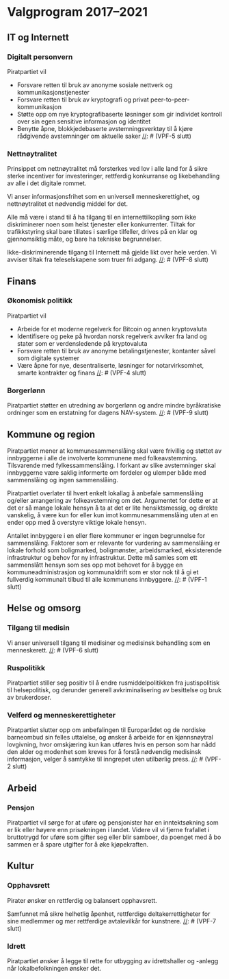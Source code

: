 # Valgprogram 2017–2021

[//]: # (VPF-5)
## IT og Internett

### Digitalt personvern

Piratpartiet vil
* Forsvare retten til bruk av anonyme sosiale nettverk og kommunikasjonstjenester
* Forsvare retten til bruk av kryptografi og privat peer-to-peer-kommunikasjon
* Støtte opp om nye kryptografi­baserte løsninger som gir individet kontroll over sin egen sensitive informasjon og identitet
* Benytte åpne, blokkjede­baserte avstemningsverktøy til å kjøre rådgivende avstemninger om aktuelle saker
[//]: # (VPF-5 slutt)


[//]: # (VPF-8)
### Nettnøytralitet

Prinsippet om nettnøytralitet må forsterkes ved lov i alle land for å sikre sterke incentiver for investeringer, rettferdig konkurranse og likebehandling av alle i det digitale rommet.

Vi anser informasjonsfrihet som en universell menneskerettighet, og nettnøytralitet et nødvendig middel for det.

Alle må være i stand til å ha tilgang til en internettilkopling som ikke diskriminerer noen som helst tjenester eller konkurrenter. Tiltak for trafikkstyring skal bare tillates i særlige tilfeller, drives på en klar og gjennomsiktig måte, og bare ha tekniske begrunnelser.

Ikke-diskriminerende tilgang til Internett må gjelde likt over hele verden. Vi avviser tiltak fra teleselskapene som truer fri adgang.
[//]: # (VPF-8 slutt)

[//]: # (VPF-4)
## Finans

### Økonomisk politikk

Piratpartiet vil

* Arbeide for et moderne regelverk for Bitcoin og annen kryptovaluta
* Identifisere og peke på hvordan norsk regelverk avviker fra land og stater som er verdensledende på kryptovaluta
* Forsvare retten til bruk av anonyme betalingstjenester, kontanter såvel som digitale systemer
* Være åpne for nye, desentraliserte, løsninger for notarvirksomhet, smarte kontrakter og finans
[//]: # (VPF-4 slutt)

[//]: # (VPF-9)
### Borgerlønn

Piratpartiet støtter en utredning av borgerlønn og andre mindre byråkratiske ordninger som en erstatning for dagens NAV-system.
[//]: # (VPF-9 slutt)

[//]: # (VPF-1)
## Kommune og region

Piratpartiet mener at kommunesammenslåing skal være frivillig og støttet av innbyggerne i alle de involverte kommunene med folkeavstemming. Tilsvarende med fylkessammenslåing. I forkant av slike avstemninger skal innbyggerne være saklig informerte om fordeler og ulemper både med sammenslåing og ingen sammenslåing.

Piratpartiet overlater til hvert enkelt lokallag å anbefale sammenslåing og/eller arrangering av folkeavstemning om det. Argumentet for dette er at det er så mange lokale hensyn å ta at det er lite hensiktsmessig, og direkte vanskelig, å være kun for eller kun imot kommunesammenslåing uten at en ender opp med å overstyre viktige lokale hensyn.

Antallet innbyggere i en eller flere kommuner er ingen begrunnelse for sammenslåing. Faktorer som er relevante for vurdering av sammenslåing er lokale forhold som boligmarked, boligmønster, arbeidsmarked, eksisterende infrastruktur og behov for ny infrastruktur. Dette må samles som ett sammenslått hensyn som ses opp mot behovet for å bygge en kommuneadministrasjon og kommunaldrift som er stor nok til å gi et fullverdig kommunalt tilbud til alle kommunens innbyggere.
[//]: # (VPF-1 slutt)

[//]: # (VPF-3)
## Helse og omsorg
[//]: # (VPF-3 slutt)

[//]: # (VPF-6)
### Tilgang til medisin

Vi anser universell tilgang til medisiner og medisinsk behandling som en menneskerett. 
[//]: # (VPF-6 slutt)

### Ruspolitikk

Piratpartiet stiller seg positiv til å endre rusmiddelpolitikken fra justispolitisk til helsepolitisk, og derunder generell avkriminalisering av besittelse og bruk av brukerdoser.

[//]: # (VPF-2)
### Velferd og menneskerettigheter

Piratpartiet slutter opp om anbefalingen til Europarådet og de nordiske barneombud sin felles uttalelse, og ønsker å arbeide for en kjønnsnøytral lovgivning, hvor omskjæring kun kan utføres hvis en person som har nådd den alder og modenhet som kreves for å forstå nødvendig medisinsk informasjon, velger å samtykke til inngrepet uten utilbørlig press.
[//]: # (VPF-2 slutt)

## Arbeid

### Pensjon

Piratpartiet vil sørge for at uføre og pensjonister har en inntektsøkning som er lik eller høyere enn prisøkningen i landet. Videre vil vi fjerne frafallet i bruttotrygd for uføre som gifter seg eller blir samboer, da poenget med å bo sammen er å spare utgifter for å øke kjøpekraften.

## Kultur

[//]: # (VPF-7)
### Opphavsrett

Pirater ønsker en rettferdig og balansert opphavsrett.

Samfunnet må sikre helhetlig åpenhet, rettferdige deltakerrettigheter for sine medlemmer og mer rettferdige avtalevilkår for kunstnere.
[//]: # (VPF-7 slutt)

### Idrett

Piratpartiet ønsker å legge til rette for utbygging av idrettshaller og -anlegg når lokalbefolkningen ønsker det.
